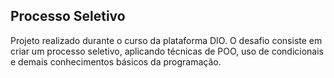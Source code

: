 ## Processo Seletivo

Projeto realizado durante o curso da plataforma DIO. O desafio consiste em criar um processo seletivo, aplicando técnicas de POO, uso de condicionais e demais conhecimentos básicos da programação. 
